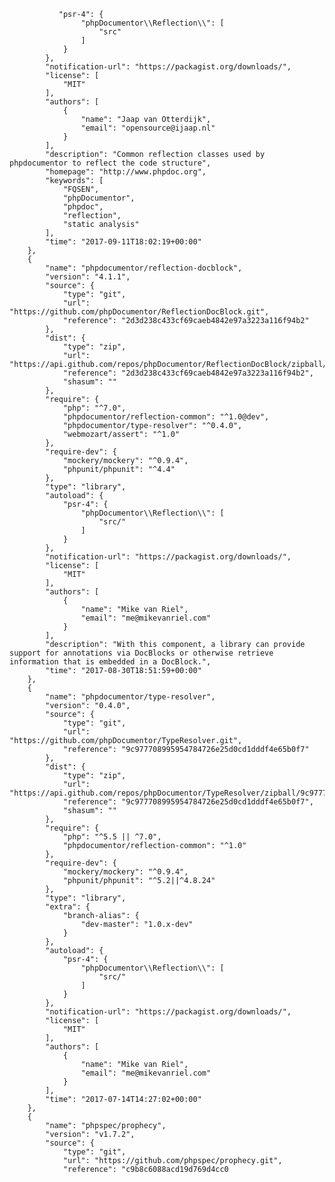                "psr-4": {
                    "phpDocumentor\\Reflection\\": [
                        "src"
                    ]
                }
            },
            "notification-url": "https://packagist.org/downloads/",
            "license": [
                "MIT"
            ],
            "authors": [
                {
                    "name": "Jaap van Otterdijk",
                    "email": "opensource@ijaap.nl"
                }
            ],
            "description": "Common reflection classes used by phpdocumentor to reflect the code structure",
            "homepage": "http://www.phpdoc.org",
            "keywords": [
                "FQSEN",
                "phpDocumentor",
                "phpdoc",
                "reflection",
                "static analysis"
            ],
            "time": "2017-09-11T18:02:19+00:00"
        },
        {
            "name": "phpdocumentor/reflection-docblock",
            "version": "4.1.1",
            "source": {
                "type": "git",
                "url": "https://github.com/phpDocumentor/ReflectionDocBlock.git",
                "reference": "2d3d238c433cf69caeb4842e97a3223a116f94b2"
            },
            "dist": {
                "type": "zip",
                "url": "https://api.github.com/repos/phpDocumentor/ReflectionDocBlock/zipball/2d3d238c433cf69caeb4842e97a3223a116f94b2",
                "reference": "2d3d238c433cf69caeb4842e97a3223a116f94b2",
                "shasum": ""
            },
            "require": {
                "php": "^7.0",
                "phpdocumentor/reflection-common": "^1.0@dev",
                "phpdocumentor/type-resolver": "^0.4.0",
                "webmozart/assert": "^1.0"
            },
            "require-dev": {
                "mockery/mockery": "^0.9.4",
                "phpunit/phpunit": "^4.4"
            },
            "type": "library",
            "autoload": {
                "psr-4": {
                    "phpDocumentor\\Reflection\\": [
                        "src/"
                    ]
                }
            },
            "notification-url": "https://packagist.org/downloads/",
            "license": [
                "MIT"
            ],
            "authors": [
                {
                    "name": "Mike van Riel",
                    "email": "me@mikevanriel.com"
                }
            ],
            "description": "With this component, a library can provide support for annotations via DocBlocks or otherwise retrieve information that is embedded in a DocBlock.",
            "time": "2017-08-30T18:51:59+00:00"
        },
        {
            "name": "phpdocumentor/type-resolver",
            "version": "0.4.0",
            "source": {
                "type": "git",
                "url": "https://github.com/phpDocumentor/TypeResolver.git",
                "reference": "9c977708995954784726e25d0cd1dddf4e65b0f7"
            },
            "dist": {
                "type": "zip",
                "url": "https://api.github.com/repos/phpDocumentor/TypeResolver/zipball/9c977708995954784726e25d0cd1dddf4e65b0f7",
                "reference": "9c977708995954784726e25d0cd1dddf4e65b0f7",
                "shasum": ""
            },
            "require": {
                "php": "^5.5 || ^7.0",
                "phpdocumentor/reflection-common": "^1.0"
            },
            "require-dev": {
                "mockery/mockery": "^0.9.4",
                "phpunit/phpunit": "^5.2||^4.8.24"
            },
            "type": "library",
            "extra": {
                "branch-alias": {
                    "dev-master": "1.0.x-dev"
                }
            },
            "autoload": {
                "psr-4": {
                    "phpDocumentor\\Reflection\\": [
                        "src/"
                    ]
                }
            },
            "notification-url": "https://packagist.org/downloads/",
            "license": [
                "MIT"
            ],
            "authors": [
                {
                    "name": "Mike van Riel",
                    "email": "me@mikevanriel.com"
                }
            ],
            "time": "2017-07-14T14:27:02+00:00"
        },
        {
            "name": "phpspec/prophecy",
            "version": "v1.7.2",
            "source": {
                "type": "git",
                "url": "https://github.com/phpspec/prophecy.git",
                "reference": "c9b8c6088acd19d769d4cc0